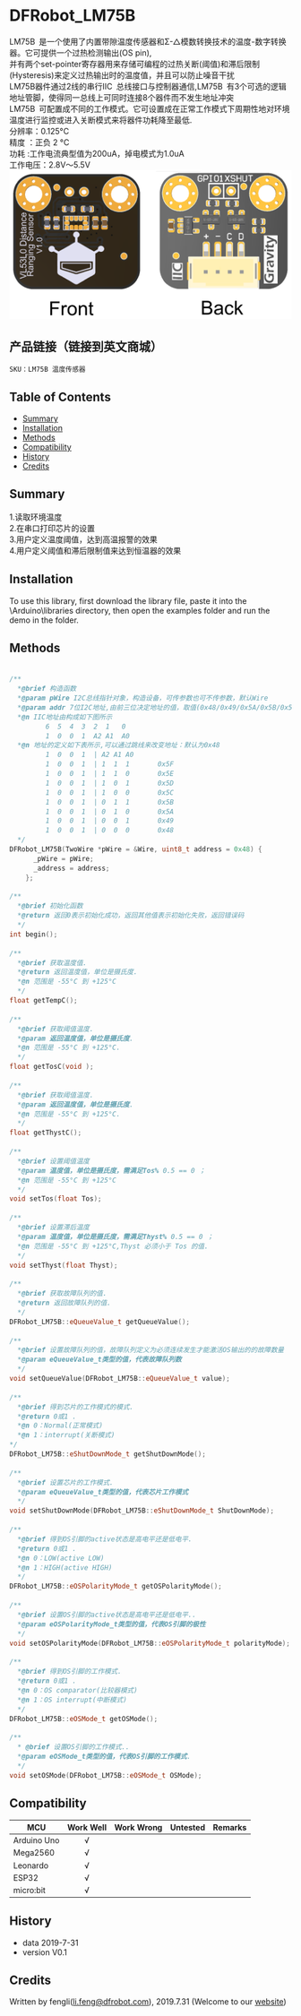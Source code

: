 # DFRobot_LM75B
LM75B 是一个使用了内置带隙温度传感器和Σ-△模数转换技术的温度-数字转换器。它可提供一个过热检测输出(OS pin),<br>
并有两个set-pointer寄存器用来存储可编程的过热关断(阈值)和滞后限制(Hysteresis)来定义过热输出时的温度值，并且可以防止噪音干扰<br>
LM75B器件通过2线的串行IIC 总线接口与控制器通信,LM75B 有3个可选的逻辑地址管脚，使得同一总线上可同时连接8个器件而不发生地址冲突<br>
LM75B 可配置成不同的工作模式。它可设置成在正常工作模式下周期性地对环境温度进行监控或进入关断模式来将器件功耗降至最低.<br>
  分辨率：0.125°C <br>
  精度  ：正负 2 °C <br>
  功耗  :工作电流典型值为200uA，掉电模式为1.0uA<br>
  工作电压：2.8V～5.5V<br>
![正反面svg效果图](https://github.com/ouki-wang/DFRobot_Sensor/raw/master/resources/images/SEN0245svg1.png)

## 产品链接（链接到英文商城）
    SKU：LM75B 温度传感器
   
## Table of Contents

* [Summary](#summary)
* [Installation](#installation)
* [Methods](#methods)
* [Compatibility](#compatibility)
* [History](#history)
* [Credits](#credits)

## Summary

   1.读取环境温度<br>
   2.在串口打印芯片的设置<br>
   3.用户定义温度阈值，达到高温报警的效果<br>
   4.用户定义阈值和滞后限制值来达到恒温器的效果<br>

## Installation

To use this library, first download the library file, paste it into the \Arduino\libraries directory, then open the examples folder and run the demo in the folder.

## Methods

```C++
    
/**
  *@brief 构造函数
  *@param pWire I2C总线指针对象，构造设备，可传参数也可不传参数，默认Wire
  *@param addr 7位I2C地址,由前三位决定地址的值，取值(0x48/0x49/0x5A/0x5B/0x5C/0x5D/0x5E/0x5F)默认0x48
  *@n IIC地址由构成如下图所示
         6  5  4  3  2  1   0
         1  0  0  1  A2 A1  A0
  *@n 地址的定义如下表所示,可以通过跳线来改变地址：默认为0x48
         1  0  0  1  | A2 A1 A0
         1  0  0  1  | 1  1  1       0x5F
         1  0  0  1  | 1  1  0       0x5E
         1  0  0  1  | 1  0  1       0x5D
         1  0  0  1  | 1  0  0       0x5C
         1  0  0  1  | 0  1  1       0x5B
         1  0  0  1  | 0  1  0       0x5A
         1  0  0  1  | 0  0  1       0x49
         1  0  0  1  | 0  0  0       0x48
  */
DFRobot_LM75B(TwoWire *pWire = &Wire, uint8_t address = 0x48) {
      _pWire = pWire;
      _address = address;
    };

/**
  *@brief 初始化函数
  *@return 返回0表示初始化成功，返回其他值表示初始化失败，返回错误码
  */
int begin();

/**
  *@brief 获取温度值.
  *@return 返回温度值，单位是摄氏度.
  *@n 范围是 -55°C 到 +125°C
  */
float getTempC();

/**
  *@brief 获取阈值温度.
  *@param 返回温度值，单位是摄氏度.
  *@n 范围是 -55°C 到 +125°C.
  */
float getTosC(void );

/**
  *@brief 获取阈值温度.
  *@param 返回温度值，单位是摄氏度.
  *@n 范围是 -55°C 到 +125°C.
  */
float getThystC();

/**
  *@brief 设置阈值温度
  *@param 温度值，单位是摄氏度，需满足Tos% 0.5 == 0 ；
  *@n 范围是 -55°C 到 +125°C
  */
void setTos(float Tos);

/**
  *@brief 设置滞后温度
  *@param 温度值，单位是摄氏度，需满足Thyst% 0.5 == 0 ；
  *@n 范围是 -55°C 到 +125°C,Thyst 必须小于 Tos 的值.
  */
void setThyst(float Thyst);

/**
  *@brief 获取故障队列的值.
  *@return 返回故障队列的值.
  */
DFRobot_LM75B::eQueueValue_t getQueueValue();

/**
  *@brief 设置故障队列的值，故障队列定义为必须连续发生才能激活OS输出的的故障数量
  *@param eQueueValue_t类型的值，代表故障队列数
  */
void setQueueValue(DFRobot_LM75B::eQueueValue_t value);

/**
  *@brief 得到芯片的工作模式的模式.
  *@return 0或1 .
  *@n 0：Normal(正常模式)
  *@n 1：interrupt(关断模式)
*/
DFRobot_LM75B::eShutDownMode_t getShutDownMode();

/**
  *@brief 设置芯片的工作模式.
  *@param eQueueValue_t类型的值，代表芯片工作模式
  */
void setShutDownMode(DFRobot_LM75B::eShutDownMode_t ShutDownMode);

/**
  *@brief 得到OS引脚的active状态是高电平还是低电平.
  *@return 0或1 .
  *@n 0：LOW(active LOW)
  *@n 1：HIGH(active HIGH)
  */
DFRobot_LM75B::eOSPolarityMode_t getOSPolarityMode();

/**
  *@brief 设置OS引脚的active状态是高电平还是低电平..
  *@param eOSPolarityMode_t类型的值，代表OS引脚的极性
  */
void setOSPolarityMode(DFRobot_LM75B::eOSPolarityMode_t polarityMode);

/**
  *@brief 得到OS引脚的工作模式.
  *@return 0或1 .
  *@n 0：OS comparator(比较器模式)
  *@n 1：OS interrupt(中断模式)
  */
DFRobot_LM75B::eOSMode_t getOSMode();

/**
  * @brief 设置OS引脚的工作模式..
  *@param eOSMode_t类型的值，代表OS引脚的工作模式.
  */
void setOSMode(DFRobot_LM75B::eOSMode_t OSMode);
```

## Compatibility

MCU                | Work Well    | Work Wrong   | Untested    | Remarks
------------------ | :----------: | :----------: | :---------: | -----
Arduino Uno        |      √       |              |             | 
Mega2560        |      √       |              |             | 
Leonardo        |      √       |              |             | 
ESP32        |      √       |              |             | 
micro:bit        |      √       |              |             | 


## History

- data 2019-7-31
- version V0.1


## Credits

Written by fengli(li.feng@dfrobot.com), 2019.7.31 (Welcome to our [website](https://www.dfrobot.com/))





